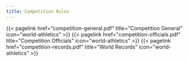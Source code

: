 ```yaml
---
title: Competition Rules
---
```

</section>

<section class="flex flex-col flex-wrap min-w-full mt-4 sm:min-w-0">
{{< pagelink href="competition-general.pdf" title="Competition General" icon="world-athletics" >}}
{{< pagelink href="competition-officials.pdf" title="Competition Officials" icon="world-athletics" >}}
{{< pagelink href="competition-records.pdf" title="World Records" icon="world-athletics" >}}